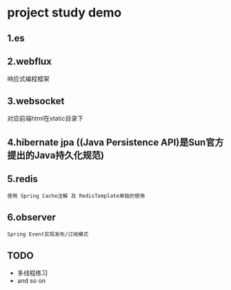 # project study demo

## 1.es

## 2.webflux
   响应式编程框架
   
## 3.websocket
   对应前端html在static目录下
   
## 4.hibernate jpa ((Java Persistence API)是Sun官方提出的Java持久化规范)


## 5.redis
    使用 Spring Cache注解 及 RedisTemplate单独的使用

## 6.observer
    Spring Event实现发布/订阅模式

## TODO
- 多线程练习
- and so on